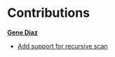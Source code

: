 Contributions
=============

**[Gene Diaz](https://github.com/genediazjr)**
- [Add support for recursive scan](https://github.com/ar4mirez/hapi-handlers/issues/1)
